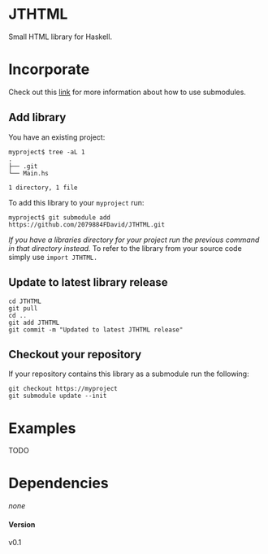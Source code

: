 # JTHTML
Small HTML library for Haskell.

# Incorporate

Check out this [link](https://gist.github.com/gitaarik/8735255) for more information about how to use submodules.

## Add library
You have an existing project:

    myproject$ tree -aL 1
    .
    ├── .git
    └── Main.hs
    
    1 directory, 1 file

To add this library to your `myproject` run:

    myproject$ git submodule add https://github.com/2079884FDavid/JTHTML.git

*If you have a libraries directory for your project run the previous command in that directory instead.*
To refer to the library from your source code simply use `import JTHTML.` 

## Update to latest library release

    cd JTHTML
    git pull
    cd ..
    git add JTHTML
    git commit -m "Updated to latest JTHTML release"

## Checkout your repository
If your repository contains this library as a submodule run the following:

    git checkout https://myproject
    git submodule update --init
    

# Examples
TODO

# Dependencies
*none*

#### Version
v0.1
